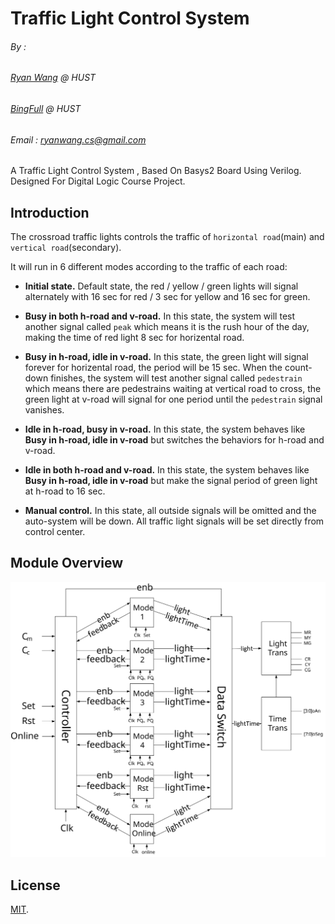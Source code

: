 # Traffic Light Control System
###### By : 
###### [Ryan Wang](https://github.com/RyanWangGit) @ HUST
###### [BingFull](https://github.com/BingFull) @ HUST
###### Email : ryanwang.cs@gmail.com

A Traffic Light Control System , Based On Basys2 Board Using Verilog. Designed For Digital Logic Course Project.

## Introduction
The crossroad traffic lights controls the traffic of `horizontal road`(main) and `vertical road`(secondary).

It will run in 6 different modes according to the traffic of each road:

* **Initial state.** Default state, the red / yellow / green lights will signal alternately with 16 sec for red / 3 sec for yellow and 16 sec for green.

* **Busy in both h-road and v-road.** In this state, the system will test another signal called `peak` which means it is the rush hour of the day, making the time of red light 8 sec for horizental road.

* **Busy in h-road, idle in v-road.** In this state, the green light will signal forever for horizental road, the period will be 15 sec. When the count-down finishes, the system will test another signal called `pedestrain` which means there are pedestrains waiting at vertical road to cross, the green light at v-road will signal for one period until the `pedestrain` signal vanishes.

* **Idle in h-road, busy in v-road.** In this state, the system behaves like **Busy in h-road, idle in v-road** but switches the behaviors for h-road and v-road.

* **Idle in both h-road and v-road.** In this state, the system behaves like **Busy in h-road, idle in v-road** but make the signal period of green light at h-road to 16 sec.

* **Manual control.** In this state, all outside signals will be omitted and the auto-system will be down. All traffic light signals will be set directly from control center.

## Module Overview
<p align="center">
  <img src="https://raw.githubusercontent.com/RyanWangGit/Traffic-Light-Control-System/master/overview.svg?sanitize=true" />  
</p>

## License
[MIT](https://github.com/RyanWangGit/Traffic-Light-Control-System/blob/master/LICENSE).

